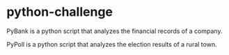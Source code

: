 # python-challenge

PyBank is a python script that analyzes the financial records of a company.

PyPoll is a python script that analyzes the election results of a rural town.
